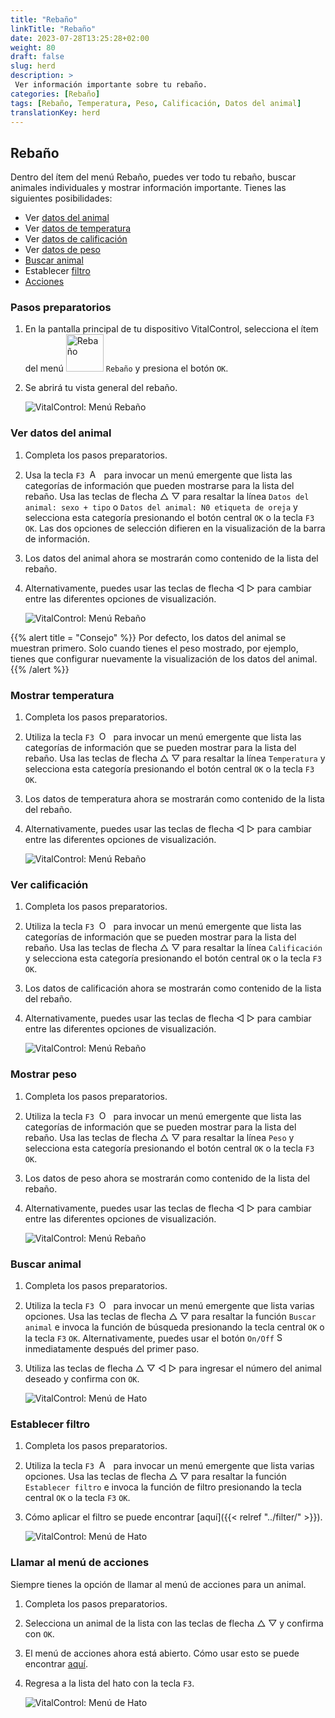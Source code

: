 ```yaml
---
title: "Rebaño"
linkTitle: "Rebaño"
date: 2023-07-28T13:25:28+02:00
weight: 80
draft: false
slug: herd
description: >
 Ver información importante sobre tu rebaño.
categories: [Rebaño]
tags: [Rebaño, Temperatura, Peso, Calificación, Datos del animal]
translationKey: herd
---
```

## Rebaño

Dentro del ítem del menú Rebaño, puedes ver todo tu rebaño, buscar animales individuales y mostrar información importante. Tienes las siguientes posibilidades:

- Ver [datos del animal](#view-animal-data)
- Ver [datos de temperatura](#display-temperature)
- Ver [datos de calificación](#view-rating)
- Ver [datos de peso](#view-rating)
- [Buscar animal](#search-animal)
- Establecer [filtro](#set-filter)
- [Acciones](#call-action-menu)

### Pasos preparatorios

1. En la pantalla principal de tu dispositivo VitalControl, selecciona el ítem del menú <img src="/icons/main/herd.svg" width="60" align="bottom" alt="Rebaño" /> `Rebaño` y presiona el botón `OK`.

2. Se abrirá tu vista general del rebaño.

    ![VitalControl: Menú Rebaño](images/herde.png "Rebaño")

### Ver datos del animal

1. Completa los pasos preparatorios.

2. Usa la tecla `F3` &nbsp;<img src="/icons/footer/open-popup.svg" width="15" align="bottom" alt="Abrir popup" />&nbsp; para invocar un menú emergente que lista las categorías de información que pueden mostrarse para la lista del rebaño. Usa las teclas de flecha △ ▽ para resaltar la línea `Datos del animal: sexo + tipo` o `Datos del animal: N0 etiqueta de oreja` y selecciona esta categoría presionando el botón central `OK` o la tecla `F3` `OK`. Las dos opciones de selección difieren en la visualización de la barra de información.

3. Los datos del animal ahora se mostrarán como contenido de la lista del rebaño.

4. Alternativamente, puedes usar las teclas de flecha ◁ ▷ para cambiar entre las diferentes opciones de visualización.

    ![VitalControl: Menú Rebaño](images/animaldata.png "Ver datos del animal")

{{% alert title = "Consejo" %}}
Por defecto, los datos del animal se muestran primero. Solo cuando tienes el peso mostrado, por ejemplo, tienes que configurar nuevamente la visualización de los datos del animal.
{{% /alert %}}

### Mostrar temperatura

1. Completa los pasos preparatorios.

2. Utiliza la tecla `F3` &nbsp;<img src="/icons/footer/open-popup.svg" width="15" align="bottom" alt="Open popup" />&nbsp; para invocar un menú emergente que lista las categorías de información que se pueden mostrar para la lista del rebaño. Usa las teclas de flecha △ ▽ para resaltar la línea `Temperatura` y selecciona esta categoría presionando el botón central `OK` o la tecla `F3` `OK`.

3. Los datos de temperatura ahora se mostrarán como contenido de la lista del rebaño.

4. Alternativamente, puedes usar las teclas de flecha ◁ ▷ para cambiar entre las diferentes opciones de visualización.

    ![VitalControl: Menú Rebaño](images/temperature.png "Mostrar temperatura")

### Ver calificación

1. Completa los pasos preparatorios.

2. Utiliza la tecla `F3` &nbsp;<img src="/icons/footer/open-popup.svg" width="15" align="bottom" alt="Open popup" />&nbsp; para invocar un menú emergente que lista las categorías de información que se pueden mostrar para la lista del rebaño. Usa las teclas de flecha △ ▽ para resaltar la línea `Calificación` y selecciona esta categoría presionando el botón central `OK` o la tecla `F3` `OK`.

3. Los datos de calificación ahora se mostrarán como contenido de la lista del rebaño.

4. Alternativamente, puedes usar las teclas de flecha ◁ ▷ para cambiar entre las diferentes opciones de visualización.

    ![VitalControl: Menú Rebaño](images/rating.png "Ver calificación")

### Mostrar peso

1. Completa los pasos preparatorios.

2. Utiliza la tecla `F3` &nbsp;<img src="/icons/footer/open-popup.svg" width="15" align="bottom" alt="Open popup" />&nbsp; para invocar un menú emergente que lista las categorías de información que se pueden mostrar para la lista del rebaño. Usa las teclas de flecha △ ▽ para resaltar la línea `Peso` y selecciona esta categoría presionando el botón central `OK` o la tecla `F3` `OK`.

3. Los datos de peso ahora se mostrarán como contenido de la lista del rebaño.

4. Alternativamente, puedes usar las teclas de flecha ◁ ▷ para cambiar entre las diferentes opciones de visualización.

    ![VitalControl: Menú Rebaño](images/weight.png "Mostrar peso")

### Buscar animal

1. Completa los pasos preparatorios.

2. Utiliza la tecla `F3` &nbsp;<img src="/icons/footer/open-popup.svg" width="15" align="bottom" alt="Open popup" />&nbsp; para invocar un menú emergente que lista varias opciones. Usa las teclas de flecha △ ▽ para resaltar la función `Buscar animal` e invoca la función de búsqueda presionando la tecla central `OK` o la tecla `F3` `OK`. Alternativamente, puedes usar el botón `On/Off` <img src="/icons/footer/search.svg" width="15" align="bottom" alt="Search" /> inmediatamente después del primer paso.

3. Utiliza las teclas de flecha △ ▽ ◁ ▷ para ingresar el número del animal deseado y confirma con `OK`.

    ![VitalControl: Menú de Hato](images/search.png "Buscar animal")

### Establecer filtro

1. Completa los pasos preparatorios.

2. Utiliza la tecla `F3` &nbsp;<img src="/icons/footer/open-popup.svg" width="15" align="bottom" alt="Abrir menú emergente" />&nbsp; para invocar un menú emergente que lista varias opciones. Usa las teclas de flecha △ ▽ para resaltar la función `Establecer filtro` e invoca la función de filtro presionando la tecla central `OK` o la tecla `F3` `OK`.

3. Cómo aplicar el filtro se puede encontrar [aquí]({{< relref "../filter/" >}}).

    ![VitalControl: Menú de Hato](images/setfilter.png "Buscar animal")

### Llamar al menú de acciones

Siempre tienes la opción de llamar al menú de acciones para un animal.

1. Completa los pasos preparatorios.

2. Selecciona un animal de la lista con las teclas de flecha △ ▽ y confirma con `OK`.

3. El menú de acciones ahora está abierto. Cómo usar esto se puede encontrar [aquí](../actions).

4. Regresa a la lista del hato con la tecla `F3`.

    ![VitalControl: Menú de Hato](images/action.png "Llamar acciones")
